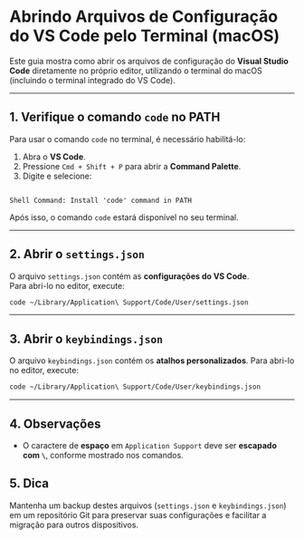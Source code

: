 
# Abrindo Arquivos de Configuração do VS Code pelo Terminal (macOS)

Este guia mostra como abrir os arquivos de configuração do **Visual Studio Code** diretamente no próprio editor, utilizando o terminal do macOS (incluindo o terminal integrado do VS Code).

---

## 1. Verifique o comando `code` no PATH

Para usar o comando `code` no terminal, é necessário habilitá-lo:

1. Abra o **VS Code**.
2. Pressione `Cmd + Shift + P` para abrir a **Command Palette**.
3. Digite e selecione:
```

Shell Command: Install 'code' command in PATH

````

Após isso, o comando `code` estará disponível no seu terminal.

---

## 2. Abrir o `settings.json`

O arquivo `settings.json` contém as **configurações do VS Code**.  
Para abri-lo no editor, execute:

```bash
code ~/Library/Application\ Support/Code/User/settings.json
````

---

## 3. Abrir o `keybindings.json`

O arquivo `keybindings.json` contém os **atalhos personalizados**.
Para abri-lo no editor, execute:

```bash
code ~/Library/Application\ Support/Code/User/keybindings.json
```

---

## 4. Observações

* O caractere de **espaço** em `Application Support` deve ser **escapado com `\`**, conforme mostrado nos comandos.



## 5. Dica

Mantenha um backup destes arquivos (`settings.json` e `keybindings.json`) em um repositório Git para preservar suas configurações e facilitar a migração para outros dispositivos.





